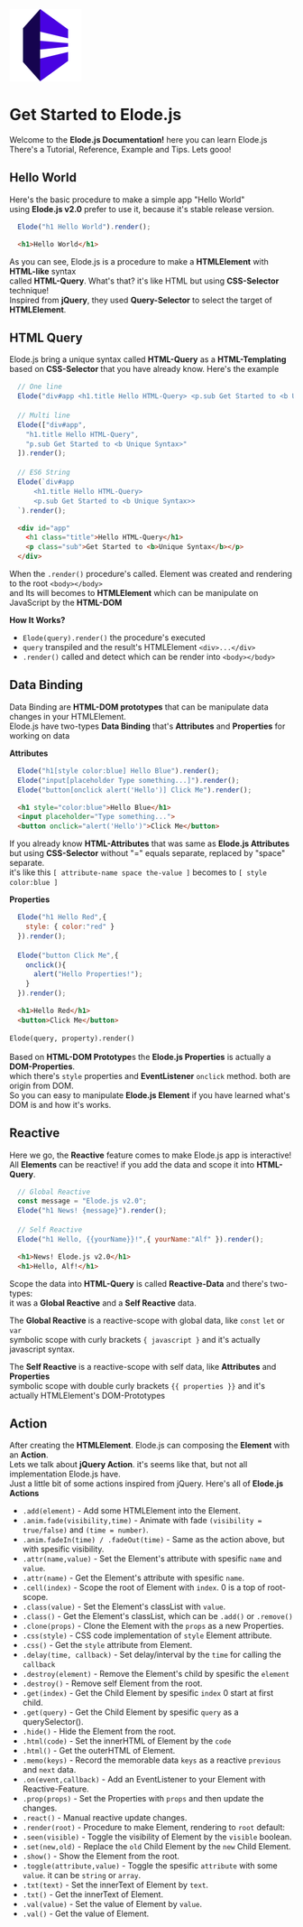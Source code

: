<img src="https://github.com/equneko/elode/blob/main/res/images/logo.png?raw=true" width="128"></img>
# Get Started to Elode.js
Welcome to the **Elode.js Documentation!** here you can learn Elode.js <br>
There's a Tutorial, Reference, Example and Tips. Lets gooo!

## Hello World
Here's the basic procedure to make a simple app "Hello World" <br>
using **Elode.js v2.0** prefer to use it, because it's stable release version.
```javascript
  Elode("h1 Hello World").render();
```
```html
  <h1>Hello World</h1>
```
As you can see, Elode.js is a procedure to make a **HTMLElement** with **HTML-like** syntax <br>
called **HTML-Query**. What's that? it's like HTML but using **CSS-Selector** technique! <br>
Inspired from **jQuery**, they used **Query-Selector** to select the target of **HTMLElement**. <br>

## HTML Query
Elode.js bring a unique syntax called **HTML-Query** as a **HTML-Templating** <br>
based on **CSS-Selector** that you have already know. Here's the example
```javascript
  // One line
  Elode("div#app <h1.title Hello HTML-Query> <p.sub Get Started to <b Unique Syntax>>").render();

  // Multi line
  Elode(["div#app",
    "h1.title Hello HTML-Query",
    "p.sub Get Started to <b Unique Syntax>"
  ]).render();

  // ES6 String
  Elode(`div#app
      <h1.title Hello HTML-Query>
      <p.sub Get Started to <b Unique Syntax>>
  `).render();
```
```html
  <div id="app"
    <h1 class="title">Hello HTML-Query</h1>
    <p class="sub">Get Started to <b>Unique Syntax</b></p>
  </div>
```
When the `.render()` procedure's called. Element was created and rendering to the root `<body></body>` <br>
and Its will becomes to **HTMLElement** which can be manipulate on JavaScript by the **HTML-DOM** <br>

**How It Works?**
- `Elode(query).render()` the procedure's executed
- `query` transpiled and the result's HTMLElement `<div>...</div>`
- `.render()` called and detect which can be render into `<body></body>`

## Data Binding
Data Binding are **HTML-DOM prototypes** that can be manipulate data changes in your HTMLElement. <br>
Elode.js have two-types **Data Binding** that's **Attributes** and **Properties** for working on data

**Attributes**
```javascript
  Elode("h1[style color:blue] Hello Blue").render();
  Elode("input[placeholder Type something...]").render();
  Elode("button[onclick alert('Hello')] Click Me").render();
```
```html
  <h1 style="color:blue">Hello Blue</h1>
  <input placeholder="Type something...">
  <button onclick="alert('Hello')">Click Me</button>
```
If you already know **HTML-Attributes** that was same as **Elode.js Attributes** <br>
but using **CSS-Selector** without "=" equals separate, replaced by "space" separate. <br>
it's like this `[ attribute-name space the-value ]` becomes to `[ style color:blue ]`

**Properties**
```javascript
  Elode("h1 Hello Red",{
    style: { color:"red" }
  }).render();

  Elode("button Click Me",{
    onclick(){
      alert("Hello Properties!");
    }
  }).render();
```
```html
  <h1>Hello Red</h1>
  <button>Click Me</button>
```
`Elode(query, property).render()` <br><br>
Based on **HTML-DOM Prototype**s the **Elode.js Properties** is actually a **DOM-Properties**. <br>
which there's `style` properties and **EventListener** `onclick` method. both are origin from DOM. <br>
So you can easy to manipulate **Elode.js Element** if you have learned what's DOM is and how it's works.

## Reactive
Here we go, the **Reactive** feature comes to make Elode.js app is interactive! <br>
All **Elements** can be reactive! if you add the data and scope it into **HTML-Query**. <br>
```javascript
  // Global Reactive
  const message = "Elode.js v2.0";
  Elode("h1 News! {message}").render();

  // Self Reactive
  Elode("h1 Hello, {{yourName}}!",{ yourName:"Alf" }).render();
```
```html
  <h1>News! Elode.js v2.0</h1>
  <h1>Hello, Alf!</h1>
```
Scope the data into **HTML-Query** is called **Reactive-Data**  and there's two-types: <br>
it was a **Global Reactive** and a **Self Reactive** data. <br>

The **Global Reactive** is a reactive-scope with global data, like `const` `let` or `var` <br>
symbolic scope with curly brackets `{ javascript }` and it's actually javascript syntax. <br>

The **Self Reactive** is a reactive-scope with self data, like **Attributes** and **Properties** <br>
symbolic scope with double curly brackets `{{ properties }}` and it's actually HTMLElement's DOM-Prototypes

## Action
After creating the **HTMLElement**. Elode.js can composing the **Element** with an **Action**. <br>
Lets we talk about **jQuery Action**. it's seems like that, but not all implementation Elode.js have. <br>
Just a little bit of some actions inspired from jQuery. Here's all of **Elode.js Actions** <br>
- `.add(element)` - Add some HTMLElement into the Element.
- `.anim.fade(visibility,time)` - Animate with fade `(visibility = true/false)` and `(time = number)`.
- `.anim.fadeIn(time) / .fadeOut(time)` - Same as the action above, but with spesific visibility.
- `.attr(name,value)` - Set the Element's attribute with spesific `name` and `value`.
- `.attr(name)` - Get the Element's attribute with spesific `name`.
- `.cell(index)` - Scope the root of Element with `index`. 0 is a top of root-scope.
- `.class(value)` - Set the Element's classList with `value`.
- `.class()` - Get the Element's classList, which can be `.add()` or `.remove()`
- `.clone(props)` - Clone the Element with the `props` as a new Properties.
- `.css(style)` - CSS code implementation of `style` Element attribute.
- `.css()` - Get the `style` attribute from Element.
- `.delay(time, callback)` - Set delay/interval by the `time` for calling the `callback`
- `.destroy(element)` - Remove the Element's child by spesific the `element`
- `.destroy()` - Remove self Element from the root.
- `.get(index)` - Get the Child Element by spesific `index` 0 start at first child.
- `.get(query)` - Get the Child Element by spesific `query` as a querySelector().
- `.hide()` - Hide the Element from the root.
- `.html(code)` - Set the innerHTML of Element by the `code`
- `.html()` - Get the outerHTML of Element.
- `.memo(keys)` - Record the memorable data `keys` as a reactive `previous` and `next` data.
- `.on(event,callback)` - Add an EventListener to your Element with Reactive-Feature.
- `.prop(props)` - Set the Properties with `props` and then update the changes.
- `.react()` - Manual reactive update changes.
- `.render(root)` - Procedure to make Element, rendering to `root` default: <body></body>
- `.seen(visible)` - Toggle the visibility of Element by the `visible` boolean.
- `.set(new,old)` - Replace the `old` Child Element by the `new` Child Element.
- `.show()` - Show the Element from the root.
- `.toggle(attribute,value)` - Toggle the spesific `attribute` with some `value`. it can be `string` or `array`.
- `.txt(text)` - Set the innerText of Element by `text`.
- `.txt()` - Get the innerText of Element.
- `.val(value)` - Set the value of Element by `value`.
- `.val()` - Get the value of Element.
